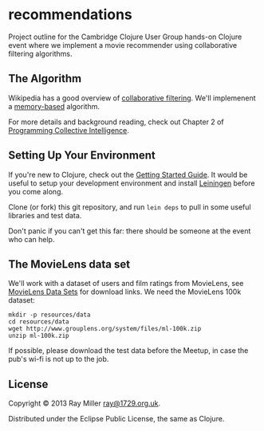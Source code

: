 # recommendations

Project outline for the Cambridge Clojure User Group hands-on Clojure
event where we implement a movie recommender using collaborative
filtering algorithms.

## The Algorithm

Wikipedia has a good overview of [collaborative
filtering](http://en.wikipedia.org/wiki/Collaborative_filtering).
We'll implemenent a
[memory-based](http://en.wikipedia.org/wiki/Collaborative_filtering#Memory-based)
algorithm.

For more details and background reading, check out Chapter 2 of
[Programming Collective
Intelligence](http://shop.oreilly.com/product/9780596529321.do).

## Setting Up Your Environment

If you're new to Clojure, check out the [Getting Started
Guide](http://dev.clojure.org/display/doc/Getting+Started). It would
be useful to setup your development environment and install
[Leiningen](http://leiningen.org/) before you come along.

Clone (or fork) this git repository, and run `lein deps` to pull in
some useful libraries and test data. 

Don't panic if you can't get this far: there should be someone at the
event who can help.

## The MovieLens data set

We'll work with a dataset of users and film ratings from MovieLens,
see [MovieLens Data Sets](http://www.grouplens.org/node/73) for
download links. We need the MovieLens 100k dataset:

    mkdir -p resources/data
    cd resources/data
    wget http://www.grouplens.org/system/files/ml-100k.zip
    unzip ml-100k.zip

If possible, please download the test data before the Meetup, in case
the pub's wi-fi is not up to the job.

## License

Copyright © 2013 Ray Miller <ray@1729.org.uk>.

Distributed under the Eclipse Public License, the same as Clojure.